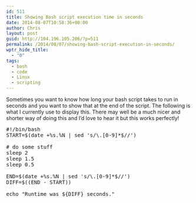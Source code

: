 ```yaml
---
id: 511
title: Showing Bash script execution time in seconds
date: 2014-08-07T10:58:36+00:00
author: Chris
layout: post
guid: http://104.196.105.206/?p=511
permalink: /2014/08/07/showing-bash-script-execution-in-seconds/
wptr_hide_title:
  - "0"
tags:
  - bash
  - code
  - Linux
  - scripting
---
```

Sometimes you want to know how long your bash script takes to run in seconds and you want to show that at the end of the script. The following is what I currently use to display this. There may well be a much nicer and shorter way of doing this and I&#8217;d love to hear it but this works perfectly!

<pre>#!/bin/bash
START=$(date +%s.%N | sed 's/\.[0-9]*$//')

# do some stuff
sleep 2
sleep 1.5
sleep 0.5

END=$(date +%s.%N | sed 's/\.[0-9]*$//')
DIFF=$((END - START))

echo "Runtime was ${DIFF} seconds."</pre>